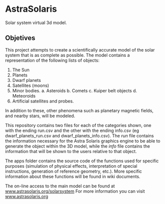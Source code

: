 # AstraSolaris
Solar system virtual 3d model.

## Objetives
This project attempts to create a scientifically accurate model of the solar system that is as complete as possible.
The model contains a representation of the following lists of objects:

1. The Sun
2. Planets
3. Dwarf planets
3. Satellites (moons)
4. Minor bodies.
  a. Asteroids
  b. Comets
  c. Kuiper belt objects
  d. Meteoroids
5. Artificial satellites and probes.

In addition to these, other phenomena such as planetary magnetic fields, and nearby stars, will be modeled.

This repository contains two files for each of the categories shown, one with the ending run.csv and the other with the ending info.csv (eg dwarf_planets_run.csv and dwarf_planets_info.csv). The _run_ file contains the information necessary for the Astra Solaris graphics engine to be able to generate the object within the 3D model, while the _info_ file contains the information that will be shown to the users relative to that object.

The apps folder contains the source code of the functions used for specific purposes (simulation of physical effects, interpretation of special instructions, generation of reference geometry, etc.). More specific information about these functions will be found in wiki documents.

The on-line access to the main model can be found at www.astrasolaris.org/solarsystem
For more information you can visit www.astrasolaris.org



